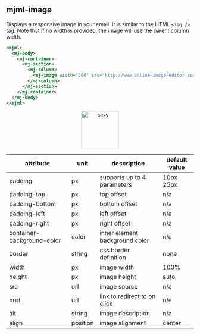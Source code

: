 ## mjml-image

Displays a responsive image in your email. It is similar to the HTML `<img />` tag.
Note that if no width is provided, the image will use the parent column width.

```xml
<mjml>
  <mj-body>
    <mj-container>
      <mj-section>
        <mj-column>
          <mj-image width="300" src="http://www.online-image-editor.com//styles/2014/images/example_image.png" />
        </mj-column>
      </mj-section>
    </mj-container>
  </mj-body>
</mjml>
```

<p align="center">
  <a href="https://mjml.io/try-it-live/component/image">
    <img width="100px" src="http://imgh.us/TRYITLIVE.svg" alt="sexy" />
  </a>
</p>


attribute                     | unit          | description                    | default value
------------------------------|---------------|--------------------------------|-----------------------------
padding                       | px            | supports up to 4 parameters    | 10px 25px
padding-top                   | px            | top offset                     | n/a
padding-bottom                | px            | bottom offset                  | n/a
padding-left                  | px            | left offset                    | n/a
padding-right                 | px            | right offset                   | n/a
container-background-color    | color         | inner element background color | n/a
border                        | string        | css border definition          | none
width                         | px            | image width                    | 100%
height                        | px            | image height                   | auto
src                           | url           | image source                   | n/a
href                          | url           | link to redirect to on click   | n/a
alt                           | string        | image description              | n/a
align                         | position      | image alignment                | center
